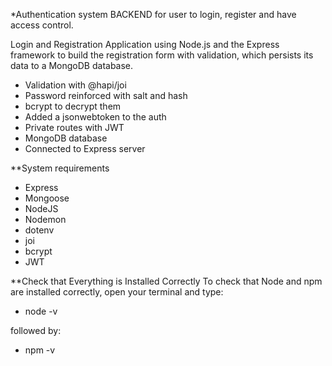 *Authentication system BACKEND for user to login, register and have access control.


Login and Registration Application using Node.js and the Express framework to build the registration form with validation, which persists its data to a MongoDB database.

- Validation with @hapi/joi
- Password reinforced with salt and hash
- bcrypt to decrypt them
- Added a jsonwebtoken to the auth
- Private routes with JWT
- MongoDB database
- Connected to Express server

**System requirements
- Express
- Mongoose
- NodeJS
- Nodemon
- dotenv
- joi
- bcrypt
- JWT

**Check that Everything is Installed Correctly
To check that Node and npm are installed correctly, open your terminal and type:

- node -v

followed by:

- npm -v




